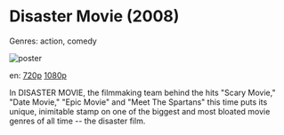 # Disaster Movie (2008)

Genres: action, comedy

![poster](http://image.tmdb.org/t/p/w500/6xBrOsf8RtHem3diXDGFsiKltYz.jpg)

en:
  [720p](magnet:?xt=urn:btih:B0D996917572F3465C495CE02C1B7312D9AC952E&tr=udp://glotorrents.pw:6969/announce&tr=udp://tracker.opentrackr.org:1337/announce&tr=udp://torrent.gresille.org:80/announce&tr=udp://tracker.openbittorrent.com:80&tr=udp://tracker.coppersurfer.tk:6969&tr=udp://tracker.leechers-paradise.org:6969&tr=udp://p4p.arenabg.ch:1337&tr=udp://tracker.internetwarriors.net:1337)
  [1080p](magnet:?xt=urn:btih:8FF365617635E63D563E9C0DDE6D5D916440DEDA&tr=udp://glotorrents.pw:6969/announce&tr=udp://tracker.opentrackr.org:1337/announce&tr=udp://torrent.gresille.org:80/announce&tr=udp://tracker.openbittorrent.com:80&tr=udp://tracker.coppersurfer.tk:6969&tr=udp://tracker.leechers-paradise.org:6969&tr=udp://p4p.arenabg.ch:1337&tr=udp://tracker.internetwarriors.net:1337)
  


In DISASTER MOVIE, the filmmaking team behind the hits "Scary Movie," "Date Movie," "Epic Movie" and "Meet The Spartans" this time puts its unique, inimitable stamp on one of the biggest and most bloated movie genres of all time -- the disaster film.